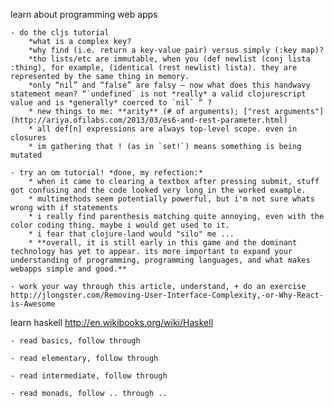 learn about programming web apps 

	- do the cljs tutorial
		*what is a complex key?
		*why find (i.e. return a key-value pair) versus simply (:key map)?
		*tho lists/etc are immutable, when you (def newlist (conj lista :thing), for example, (identical (rest newlist) lista). they are represented by the same thing in memory.
		*only “nil” and “false” are falsy — now what does this handwavy statement mean? “`undefined` is not *really* a valid clojurescript value and is *generally* coerced to `nil` “ ?
		* new things to me: **arity** (# of arguments); ["rest arguments"](http://ariya.ofilabs.com/2013/03/es6-and-rest-parameter.html)
		* all def[n] expressions are always top-level scope. even in closures
		* im gathering that ! (as in `set!`) means something is being mutated

	- try an om tutorial! *done, my refection:*
		* when it came to clearing a textbox after pressing submit, stuff got confusing and the code looked very long in the worked example.
		* multimethods seem potentially powerful, but i'm not sure whats wrong with if statements
		* i really find parenthesis matching quite annoying, even with the color coding thing. maybe i would get used to it.
		* i fear that clojure-land would "silo" me ...
		* **overall, it is still early in this game and the dominant technology has yet to appear. its more important to expand your understanding of programming, programming languages, and what makes webapps simple and good.**

	- work your way through this article, understand, + do an exercise http://jlongster.com/Removing-User-Interface-Complexity,-or-Why-React-is-Awesome






learn haskell     http://en.wikibooks.org/wiki/Haskell

	- read basics, follow through

	- read elementary, follow through

	- read intermediate, follow through

	- read monads, follow .. through .. 